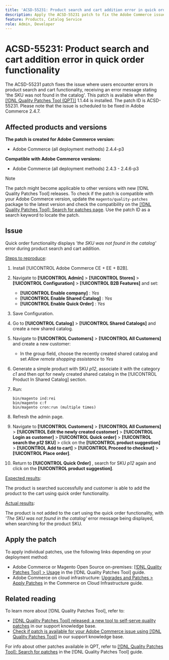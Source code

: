 ```yaml
---
title: 'ACSD-55231: Product search and cart addition error in quick order functionality'
description: Apply the ACSD-55231 patch to fix the Adobe Commerce issue where users encounter errors in product search and cart functionality, receiving an error message stating 'the SKU was not found in the catalog'.
feature: Products, Catalog Service
role: Admin, Developer
---
```

# ACSD-55231: Product search and cart addition error in quick order functionality

The ACSD-55231 patch fixes the issue where users encounter errors in product search and cart functionality, receiving an error message stating 'the SKU was not found in the catalog'. This patch is available when the [[!DNL Quality Patches Tool (QPT)]](/help/announcements/adobe-commerce-announcements/magento-quality-patches-released-new-tool-to-self-serve-quality-patches.md) 1.1.44 is installed. The patch ID is ACSD-55231. Please note that the issue is scheduled to be fixed in Adobe Commerce 2.4.7.

## Affected products and versions

**The patch is created for Adobe Commerce version:**

* Adobe Commerce (all deployment methods) 2.4.4-p3

**Compatible with Adobe Commerce versions:**

* Adobe Commerce (all deployment methods) 2.4.3 - 2.4.6-p3

>[!NOTE]
>
>The patch might become applicable to other versions with new [!DNL Quality Patches Tool] releases. To check if the patch is compatible with your Adobe Commerce version, update the `magento/quality-patches` package to the latest version and check the compatibility on the [[!DNL Quality Patches Tool]: Search for patches page](https://experienceleague.adobe.com/tools/commerce-quality-patches/index.html). Use the patch ID as a search keyword to locate the patch.

## Issue

Quick order functionality displays *'the SKU was not found in the catalog'* error during product search and cart addition.

<u>Steps to reproduce</u>:

1. Install [!UICONTROL Adobe Commerce CE + EE + B2B].
1. Navigate to **[!UICONTROL Admin]** > **[!UICONTROL Stores]** > **[!UICONTROL Configuration]** > **[!UICONTROL B2B Features]** and set:
    * **[!UICONTROL Enable company]** : *Yes*
    * **[!UICONTROL Enable Shared Catalog]** : *Yes*
    * **[!UICONTROL Enable Quick Order]** : *Yes*
1. Save Configuration.
1. Go to **[!UICONTROL Catalog]** > **[!UICONTROL Shared Catalogs]** and create a new shared catalog.
1. Navigate to **[!UICONTROL Customers]** > **[!UICONTROL All Customers]** and create a new customer:
    * In the group field, choose the recently created shared catalog and set *Allow remote shopping assistance* to *Yes*
1. Generate a simple product with SKU *p12*, associate it with the category *c1* and then opt for newly created shared catalog in the [!UICONTROL Product In Shared Catalog] section.
1. Run:

    ```
    bin/magento ind:rei 
    bin/magento c:f 
    bin/magento cron:run (multiple times)
    ```

1. Refresh the admin page.
1. Navigate to **[!UICONTROL Customers]** > **[!UICONTROL All Customers]** > **[!UICONTROL Edit the newly created customer]** > **[!UICONTROL Login as customer]** > **[!UICONTROL Quick order]** > **[!UICONTROL search the *p12* SKU]** > click on the **[!UICONTROL product suggestion]** > **[!UICONTROL Add to cart]** > **[!UICONTROL Proceed to checkout]** > **[!UICONTROL Place order]**.
1. Return to **[!UICONTROL Quick Order]** , search for SKU *p12* again and click on the **[!UICONTROL product suggestion]**.

<u>Expected results</u>:

The product is searched successfully and customer is able to add the product to the cart using quick order functionality.

<u>Actual results</u>:

The product is not added to the cart using the quick order functionality, with *'The SKU was not found in the catalog'* error message being displayed, when searching for the product SKU.

## Apply the patch

To apply individual patches, use the following links depending on your deployment method:

* Adobe Commerce or Magento Open Source on-premises: [[!DNL Quality Patches Tool] > Usage](https://experienceleague.adobe.com/docs/commerce-operations/tools/quality-patches-tool/usage.html) in the [!DNL Quality Patches Tool] guide.
* Adobe Commerce on cloud infrastructure: [Upgrades and Patches > Apply Patches](https://experienceleague.adobe.com/docs/commerce-cloud-service/user-guide/develop/upgrade/apply-patches.html) in the Commerce on Cloud Infrastructure guide.

## Related reading

To learn more about [!DNL Quality Patches Tool], refer to:

* [[!DNL Quality Patches Tool] released: a new tool to self-serve quality patches](/help/announcements/adobe-commerce-announcements/magento-quality-patches-released-new-tool-to-self-serve-quality-patches.md) in our support knowledge base.
* [Check if patch is available for your Adobe Commerce issue using [!DNL Quality Patches Tool]](/help/support-tools/patches-available-in-qpt-tool/check-patch-for-magento-issue-with-magento-quality-patches.md) in our support knowledge base.

For info about other patches available in QPT, refer to [[!DNL Quality Patches Tool]: Search for patches](https://experienceleague.adobe.com/tools/commerce-quality-patches/index.html) in the [!DNL Quality Patches Tool] guide.
